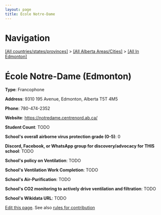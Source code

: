 ```yaml
---
layout: page
title: École Notre-Dame
---
```

# Navigation

[[All countries/states/provinces]](../../..) > [[All Alberta Areas/Cities]](../..) > [[All In Edmonton]](..)

# École Notre-Dame (Edmonton)

**Type**: Francophone

**Address**: 9310 195 Avenue, Edmonton, Alberta T5T 4M5

**Phone**: 780-474-2352

**Website**: <https://notredame.centrenord.ab.ca/>

**Student Count**: TODO

**School's overall airborne virus protection grade (0-5)**: 0

**Discord, Facebook, or WhatsApp group for discovery/advocacy for THIS school**: TODO

**School's policy on Ventilation**: TODO

**School's Ventilation Work Completion**: TODO

**School's Air-Purification**: TODO

**School's CO2 monitoring to actively drive ventilation and filtration**: TODO

**School's Wikidata URL**: TODO


[Edit this page](https://github.com/ventilate-schools/AB/edit/main/./Edmonton/École_Notre-Dame.md). See also [rules for contribution](../../../contribution-rules/)